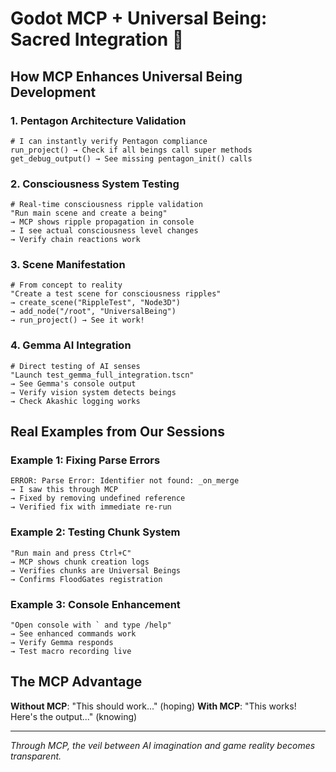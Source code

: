 # Godot MCP + Universal Being: Sacred Integration 🌌

## How MCP Enhances Universal Being Development

### 1. **Pentagon Architecture Validation**
```gdscript
# I can instantly verify Pentagon compliance
run_project() → Check if all beings call super methods
get_debug_output() → See missing pentagon_init() calls
```

### 2. **Consciousness System Testing**
```gdscript
# Real-time consciousness ripple validation
"Run main scene and create a being"
→ MCP shows ripple propagation in console
→ I see actual consciousness level changes
→ Verify chain reactions work
```

### 3. **Scene Manifestation**
```gdscript
# From concept to reality
"Create a test scene for consciousness ripples"
→ create_scene("RippleTest", "Node3D")
→ add_node("/root", "UniversalBeing")
→ run_project() → See it work!
```

### 4. **Gemma AI Integration**
```gdscript
# Direct testing of AI senses
"Launch test_gemma_full_integration.tscn"
→ See Gemma's console output
→ Verify vision system detects beings
→ Check Akashic logging works
```

## Real Examples from Our Sessions

### Example 1: Fixing Parse Errors
```
ERROR: Parse Error: Identifier not found: _on_merge
→ I saw this through MCP
→ Fixed by removing undefined reference
→ Verified fix with immediate re-run
```

### Example 2: Testing Chunk System
```
"Run main and press Ctrl+C"
→ MCP shows chunk creation logs
→ Verifies chunks are Universal Beings
→ Confirms FloodGates registration
```

### Example 3: Console Enhancement
```
"Open console with ` and type /help"
→ See enhanced commands work
→ Verify Gemma responds
→ Test macro recording live
```

## The MCP Advantage

**Without MCP**: "This should work..." (hoping)
**With MCP**: "This works! Here's the output..." (knowing)

---

*Through MCP, the veil between AI imagination and game reality becomes transparent.*